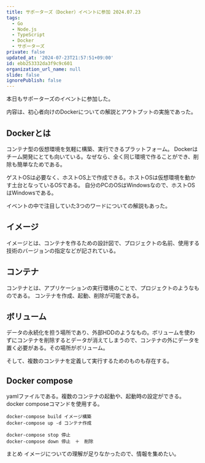 ```yaml
---
title: サポーターズ（Docker）イベントに参加 2024.07.23
tags:
  - Go
  - Node.js
  - TypeScript
  - Docker
  - サポーターズ
private: false
updated_at: '2024-07-23T21:57:51+09:00'
id: ebb253332da3f9c9c601
organization_url_name: null
slide: false
ignorePublish: false
---
```

本日もサポーターズのイベントに参加した。

内容は、初心者向けのDockerについての解説とアウトプットの実施であった。


## Dockerとは
コンテナ型の仮想環境を気軽に構築、実行できるプラットフォーム。
Dockerはチーム開発にとても向いている。なぜなら、全く同じ環境で作ることができ、削除も簡単なためである。

ゲストOSは必要なく、ホストOS上で作成できる。ホストOSは仮想環境を動かす土台となっているOSである。
自分のPCのOSはWindowsなので、ホストOSはWindowsである。

イベントの中で注目していた3つのワードについての解説もあった。


## イメージ
イメージとは、コンテナを作るための設計図で、プロジェクトの名前、使用する技術のバージョンの指定などが記されている。

## コンテナ
コンテナとは、アプリケーションの実行環境のことで、プロジェクトのようなものである。
コンテナを作成、起動、削除が可能である。

## ボリューム
データの永続化を担う場所であり、外部HDDのようなもの。ボリュームを使わずにコンテナを削除するとデータが消えてしまうので、コンテナの外にデータを置く必要がある。その場所がボリューム。


そして、複数のコンテナを定義して実行するためのものも存在する。


## Docker compose
yamlファイルである。複数のコンテナの起動や、起動時の設定ができる。
docker composeコマンドを使用する。


```
docker-compose build イメージ構築
docker-compose up -d コンテナ作成

docker-compose stop 停止
docker-compose down 停止　＋　削除
```


まとめ
イメージについての理解が足りなかったので、情報を集めたい。
